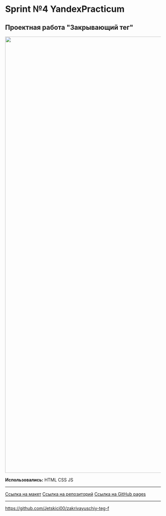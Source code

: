 # Sprint №4 YandexPracticum
## Проектная работа "Закрывающий тег"
<img width="1411" src="https://github.com/Jetskici00/zakrivayuschiy-teg-f/assets/94981434/ba173236-bde1-488c-9c3b-de299c9289f3">

**Использовались:** HTML CSS JS
____
[Ссылка на макет](https://clck.ru/36Xkon)
[Ссылка на репозиторий](https://github.com/Jetskici00/zakrivayuschiy-teg-f)
[Ссылка на GitHub pages](https://jetskici00.github.io/zakrivayuschiy-teg-f/)
____
https://github.com/Jetskici00/zakrivayuschiy-teg-f
